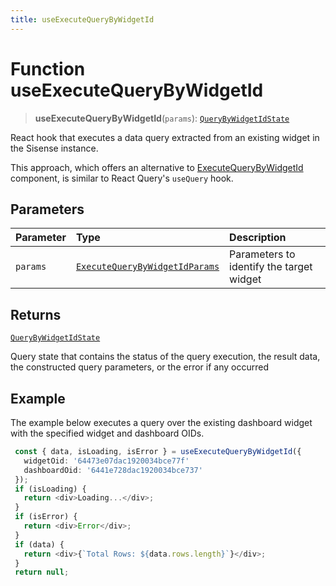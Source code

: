 ```yaml
---
title: useExecuteQueryByWidgetId
---
```


# Function useExecuteQueryByWidgetId

> **useExecuteQueryByWidgetId**(`params`): [`QueryByWidgetIdState`](../type-aliases/type-alias.QueryByWidgetIdState.md)

React hook that executes a data query extracted from an existing widget in the Sisense instance.

This approach, which offers an alternative to [ExecuteQueryByWidgetId](function.ExecuteQueryByWidgetId.md) component, is similar to React Query's `useQuery` hook.

## Parameters

| Parameter | Type | Description |
| :------ | :------ | :------ |
| `params` | [`ExecuteQueryByWidgetIdParams`](../interfaces/interface.ExecuteQueryByWidgetIdParams.md) | Parameters to identify the target widget |

## Returns

[`QueryByWidgetIdState`](../type-aliases/type-alias.QueryByWidgetIdState.md)

Query state that contains the status of the query execution, the result data, the constructed query parameters, or the error if any occurred

## Example

The example below executes a query over the existing dashboard widget with the specified widget and dashboard OIDs.
```ts
 const { data, isLoading, isError } = useExecuteQueryByWidgetId({
   widgetOid: '64473e07dac1920034bce77f'
   dashboardOid: '6441e728dac1920034bce737'
 });
 if (isLoading) {
   return <div>Loading...</div>;
 }
 if (isError) {
   return <div>Error</div>;
 }
 if (data) {
   return <div>{`Total Rows: ${data.rows.length}`}</div>;
 }
 return null;
```
